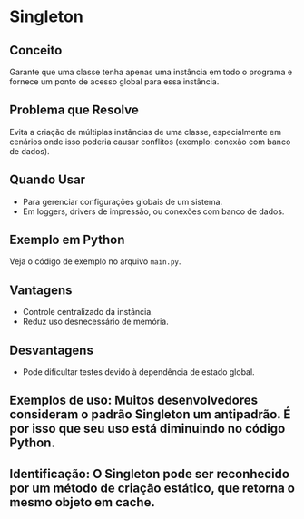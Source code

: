 # Singleton
## Conceito
Garante que uma classe tenha apenas uma instância em todo o programa e fornece um ponto de acesso global para essa instância.

## Problema que Resolve
Evita a criação de múltiplas instâncias de uma classe, especialmente em cenários onde isso poderia causar conflitos (exemplo: conexão com banco de dados).

## Quando Usar
- Para gerenciar configurações globais de um sistema.
- Em loggers, drivers de impressão, ou conexões com banco de dados.

## Exemplo em Python
Veja o código de exemplo no arquivo `main.py`.

## Vantagens
- Controle centralizado da instância.
- Reduz uso desnecessário de memória.

## Desvantagens
- Pode dificultar testes devido à dependência de estado global.

## Exemplos de uso: Muitos desenvolvedores consideram o padrão Singleton um antipadrão. É por isso que seu uso está diminuindo no código Python.

## Identificação: O Singleton pode ser reconhecido por um método de criação estático, que retorna o mesmo objeto em cache.  
